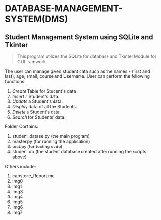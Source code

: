 # DATABASE-MANAGEMENT-SYSTEM(DMS)
## Student Management System using SQLite and Tkinter

>This program utilizes the SQLite for database and Tkinter Module for GUI framwork.

The user can manage given student data such as the names - (first and last), age, email, course and Username. User can perform the following functions:

1. _Create_ Table for Student's data
2. _Insert_ a Student's data.
3. _Update_ a Student's data.
4. _Display_ data of all the Students.
5. _Delete_ a Student's data.
6. _Search_ for Students' data.

Folder Contains:

1. student_datase.py        (the main program)
2. master.py                      (for running the application)
3. test.py                          (for testing code)
4. student.db                    (the student database created after running the scripts above)

Others include:

1. capstone_Report.md
2. img0 
2. img1
3. Img3
4. img4
5. Img5
6. Img6
7. img7
